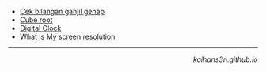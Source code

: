 
- [Cek bilangan ganjil genap](https://kaihans3n.github.io/pages/odd_even.html)
- [Cube root](https://kaihans3n.github.io/pages/cbrt)
- [Digital Clock](https://kaihans3n.github.io/digiClock.html) 
- [What is My screen resolution](https://kaihans3n.github.io/ScreenResolution.html) 
<hr>
<div align="right"><i>kaihans3n.github.io</i></div>
